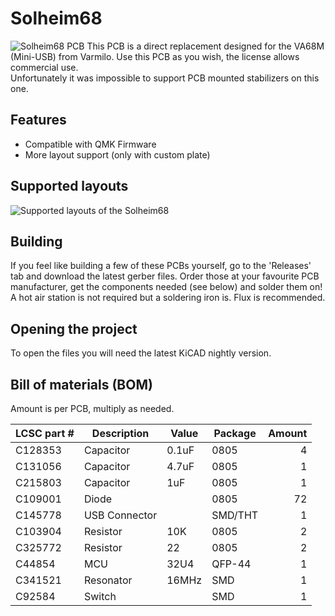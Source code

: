 # Solheim68

![Solheim68 PCB](https://i.imgur.com/iCpyETy.png)
This PCB is a direct replacement designed for the VA68M (Mini-USB) from Varmilo. Use this PCB as you wish, the license allows commercial use.  
Unfortunately it was impossible to support PCB mounted stabilizers on this one.

## Features
- Compatible with QMK Firmware
- More layout support (only with custom plate)

## Supported layouts
![Supported layouts of the Solheim68](https://i.imgur.com/L9mpXFS.png)

## Building
If you feel like building a few of these PCBs yourself, go to the 'Releases' tab and download the latest gerber files. Order those at your favourite PCB manufacturer, get the components needed (see below) and solder them on! A hot air station is not required but a soldering iron is. Flux is recommended.

## Opening the project
To open the files you will need the latest KiCAD nightly version.

## Bill of materials (BOM)
Amount is per PCB, multiply as needed.

| LCSC part # | Description   | Value | Package  | Amount |
| ----------- | ------------- | ----- | -------- | ------:|
| C128353     | Capacitor     | 0.1uF | 0805     | 4      |
| C131056     | Capacitor     | 4.7uF | 0805     | 1      |
| C215803     | Capacitor     | 1uF   | 0805     | 1      |
| C109001     | Diode         |       | 0805     | 72     |
| C145778     | USB Connector |       | SMD/THT  | 1      |
| C103904     | Resistor      | 10K   | 0805     | 2      |
| C325772     | Resistor      | 22    | 0805     | 2      |
| C44854      | MCU           | 32U4  | QFP-44   | 1      |
| C341521     | Resonator     | 16MHz | SMD      | 1      |
| C92584      | Switch        |       | SMD      | 1      |
